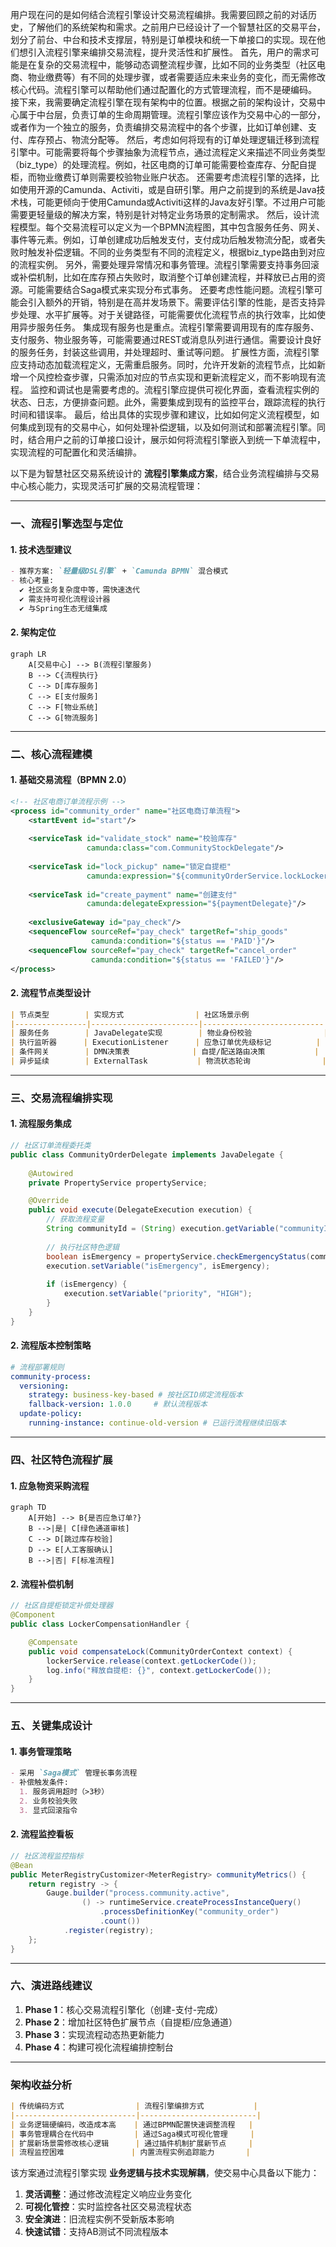 
用户现在问的是如何结合流程引擎设计交易流程编排。我需要回顾之前的对话历史，了解他们的系统架构和需求。之前用户已经设计了一个智慧社区的交易平台，划分了前台、中台和技术支撑层，特别是订单模块和统一下单接口的实现。现在他们想引入流程引擎来编排交易流程，提升灵活性和扩展性。  首先，用户的需求可能是在复杂的交易流程中，能够动态调整流程步骤，比如不同的业务类型（社区电商、物业缴费等）有不同的处理步骤，或者需要适应未来业务的变化，而无需修改核心代码。流程引擎可以帮助他们通过配置化的方式管理流程，而不是硬编码。  接下来，我需要确定流程引擎在现有架构中的位置。根据之前的架构设计，交易中心属于中台层，负责订单的生命周期管理。流程引擎应该作为交易中心的一部分，或者作为一个独立的服务，负责编排交易流程中的各个步骤，比如订单创建、支付、库存预占、物流分配等。  然后，考虑如何将现有的订单处理逻辑迁移到流程引擎中。可能需要将每个步骤抽象为流程节点，通过流程定义来描述不同业务类型（biz_type）的处理流程。例如，社区电商的订单可能需要检查库存、分配自提柜，而物业缴费订单则需要校验物业账户状态。  还需要考虑流程引擎的选择，比如使用开源的Camunda、Activiti，或是自研引擎。用户之前提到的系统是Java技术栈，可能更倾向于使用Camunda或Activiti这样的Java友好引擎。不过用户可能需要更轻量级的解决方案，特别是针对特定业务场景的定制需求。  然后，设计流程模型。每个交易流程可以定义为一个BPMN流程图，其中包含服务任务、网关、事件等元素。例如，订单创建成功后触发支付，支付成功后触发物流分配，或者失败时触发补偿逻辑。不同的业务类型有不同的流程定义，根据biz_type路由到对应的流程实例。  另外，需要处理异常情况和事务管理。流程引擎需要支持事务回滚或补偿机制，比如在库存预占失败时，取消整个订单创建流程，并释放已占用的资源。可能需要结合Saga模式来实现分布式事务。  还要考虑性能问题。流程引擎可能会引入额外的开销，特别是在高并发场景下。需要评估引擎的性能，是否支持异步处理、水平扩展等。对于关键路径，可能需要优化流程节点的执行效率，比如使用异步服务任务。  集成现有服务也是重点。流程引擎需要调用现有的库存服务、支付服务、物业服务等，可能需要通过REST或消息队列进行通信。需要设计良好的服务任务，封装这些调用，并处理超时、重试等问题。  扩展性方面，流程引擎应支持动态加载流程定义，无需重启服务。同时，允许开发新的流程节点，比如新增一个风控检查步骤，只需添加对应的节点实现和更新流程定义，而不影响现有流程。  监控和调试也是需要考虑的。流程引擎应提供可视化界面，查看流程实例的状态、日志，方便排查问题。此外，需要集成到现有的监控平台，跟踪流程的执行时间和错误率。  最后，给出具体的实现步骤和建议，比如如何定义流程模型，如何集成到现有的交易中心，如何处理补偿逻辑，以及如何测试和部署流程引擎。同时，结合用户之前的订单接口设计，展示如何将流程引擎嵌入到统一下单流程中，实现流程的可配置化和灵活编排。

以下是为智慧社区交易系统设计的 **流程引擎集成方案**，结合业务流程编排与交易中心核心能力，实现灵活可扩展的交易流程管理：

---

### 一、流程引擎选型与定位
#### 1. **技术选型建议**
```markdown
- 推荐方案: `轻量级DSL引擎` + `Camunda BPMN` 混合模式
- 核心考量:
  ✔️ 社区业务复杂度中等，需快速迭代  
  ✔️ 需支持可视化流程设计器  
  ✔️ 与Spring生态无缝集成
```


#### 2. **架构定位**
```mermaid
graph LR
    A[交易中心] --> B(流程引擎服务)
    B --> C{流程执行}
    C --> D[库存服务]
    C --> E[支付服务]
    C --> F[物业系统]
    C --> G[物流服务]
```


---

### 二、核心流程建模
#### 1. **基础交易流程（BPMN 2.0）**
```xml
<!-- 社区电商订单流程示例 -->
<process id="community_order" name="社区电商订单流程">
    <startEvent id="start"/>
    
    <serviceTask id="validate_stock" name="校验库存"
                 camunda:class="com.CommunityStockDelegate"/>
                 
    <serviceTask id="lock_pickup" name="锁定自提柜"
                 camunda:expression="${communityOrderService.lockLocker(execution)}"/>
                 
    <serviceTask id="create_payment" name="创建支付"
                 camunda:delegateExpression="${paymentDelegate}"/>
                 
    <exclusiveGateway id="pay_check"/>
    <sequenceFlow sourceRef="pay_check" targetRef="ship_goods" 
                  camunda:condition="${status == 'PAID'}"/>
    <sequenceFlow sourceRef="pay_check" targetRef="cancel_order"
                  camunda:condition="${status == 'FAILED'}"/>
</process>
```


#### 2. **流程节点类型设计**
```markdown
| 节点类型        | 实现方式                | 社区场景示例                 |
|----------------|------------------------|---------------------------|
| 服务任务        | JavaDelegate实现        | 物业身份校验                |
| 执行监听器      | ExecutionListener      | 应急订单优先级标记          |
| 条件网关        | DMN决策表              | 自提/配送路由决策           |
| 异步延续        | ExternalTask           | 物流状态轮询                |
```


---

### 三、交易流程编排实现
#### 1. **流程服务集成**
```java
// 社区订单流程委托类
public class CommunityOrderDelegate implements JavaDelegate {
    
    @Autowired
    private PropertyService propertyService;

    @Override
    public void execute(DelegateExecution execution) {
        // 获取流程变量
        String communityId = (String) execution.getVariable("communityId");
        
        // 执行社区特色逻辑
        boolean isEmergency = propertyService.checkEmergencyStatus(communityId);
        execution.setVariable("isEmergency", isEmergency);
        
        if (isEmergency) {
            execution.setVariable("priority", "HIGH");
        }
    }
}
```


#### 2. **流程版本控制策略**
```yaml
# 流程部署规则
community-process:
  versioning:
    strategy: business-key-based # 按社区ID绑定流程版本
    fallback-version: 1.0.0     # 默认流程版本
  update-policy: 
    running-instance: continue-old-version # 已运行流程继续旧版本
```


---

### 四、社区特色流程扩展
#### 1. **应急物资采购流程**
```mermaid
graph TD
    A[开始] --> B{是否应急订单?}
    B -->|是| C[绿色通道审核]
    C --> D[跳过库存校验]
    D --> E[人工客服确认]
    B -->|否| F[标准流程]
```


#### 2. **流程补偿机制**
```java
// 社区自提柜锁定补偿处理器
@Component
public class LockerCompensationHandler {

    @Compensate
    public void compensateLock(CommunityOrderContext context) {
        lockerService.release(context.getLockerCode());
        log.info("释放自提柜: {}", context.getLockerCode());
    }
}
```


---

### 五、关键集成设计
#### 1. **事务管理策略**
```markdown
- 采用 `Saga模式` 管理长事务流程
- 补偿触发条件:
  1. 服务调用超时（>3秒）
  2. 业务校验失败
  3. 显式回滚指令
```


#### 2. **流程监控看板**
```java
// 社区流程监控指标
@Bean
public MeterRegistryCustomizer<MeterRegistry> communityMetrics() {
    return registry -> {
        Gauge.builder("process.community.active", 
                () -> runtimeService.createProcessInstanceQuery()
                    .processDefinitionKey("community_order")
                    .count())
            .register(registry);
    };
}
```


---

### 六、演进路线建议
1. **Phase 1**：核心交易流程引擎化（创建-支付-完成）
2. **Phase 2**：增加社区特色扩展节点（自提柜/应急通道）
3. **Phase 3**：实现流程动态热更新能力
4. **Phase 4**：构建可视化流程编排控制台

---

### 架构收益分析
```markdown
| 传统编码方式                | 流程引擎编排方式           |
|---------------------------|--------------------------|
| 业务逻辑硬编码，改造成本高    | 通过BPMN配置快速调整流程   |
| 事务管理耦合在代码中         | 通过Saga模式可视化管理     |
| 扩展新场景需修改核心逻辑      | 通过插件机制扩展新节点     |
| 流程监控困难               | 内置流程实例追踪能力       |
```


该方案通过流程引擎实现 **业务逻辑与技术实现解耦**，使交易中心具备以下能力：
1. **灵活调整**：通过修改流程定义响应业务变化
2. **可视化管控**：实时监控各社区交易流程状态
3. **安全演进**：旧流程实例不受新版本影响
4. **快速试错**：支持AB测试不同流程版本